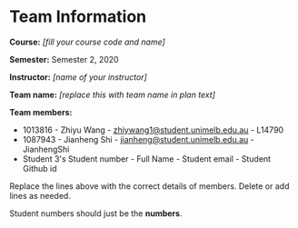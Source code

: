 # Team Information

**Course:** _[fill your course code and name]_

**Semester:** Semester 2, 2020

**Instructor:** _[name of your instructor]_

**Team name:** _[replace this with team name in plan text]_

**Team members:**

* 1013816 - Zhiyu Wang - zhiywang1@student.unimelb.edu.au - L14790
* 1087943 - Jianheng Shi - jianheng@student.unimelb.edu.au - JianhengShi
* Student 3's Student number - Full Name - Student email - Student Github id

Replace the lines above with the correct details of members. Delete or add lines as needed.

Student numbers should just be the **numbers**.